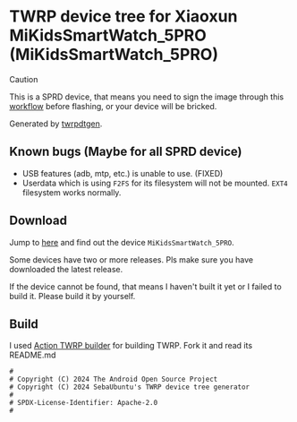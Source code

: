 # TWRP device tree for Xiaoxun MiKidsSmartWatch_5PRO (MiKidsSmartWatch_5PRO)

> [!Caution]
> This is a SPRD device, that means you need to sign the image through 
this [workflow](https://github.com/ZH-XiJun/action_sprd_signer) before flashing, or your device will be bricked. 

Generated by [twrpdtgen](https://github.com/twrpdtgen/twrpdtgen).

## Known bugs (Maybe for all SPRD device)

- USB features (adb, mtp, etc.) is unable to use. (FIXED)
- Userdata which is using `F2FS` for its filesystem will not be mounted. `EXT4` filesystem works normally.

## Download

Jump to [here](https://github.com/ZH-XiJun/Action-TWRP-Builder/releases) and find out the device `MiKidsSmartWatch_5PRO`.

Some devices have two or more releases. Pls make sure you have downloaded the latest release. 

If the device cannot be found, that means I haven't built it yet or I failed to build it. Please build it by yourself.

## Build

I used [Action TWRP builder](https://github.com/azwhikaru/Action-TWRP-Builder) for building TWRP. Fork it and read its README.md

```
#
# Copyright (C) 2024 The Android Open Source Project
# Copyright (C) 2024 SebaUbuntu's TWRP device tree generator
#
# SPDX-License-Identifier: Apache-2.0
#
```

